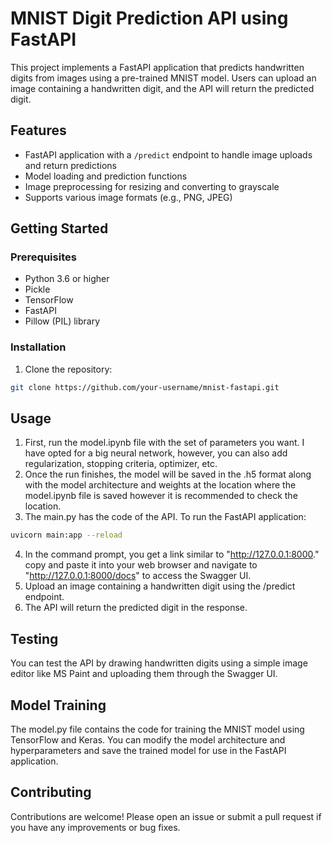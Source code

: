# MNIST Digit Prediction API using FastAPI

This project implements a FastAPI application that predicts handwritten digits from images using a pre-trained MNIST model. Users can upload an image containing a handwritten digit, and the API will return the predicted digit.

## Features

- FastAPI application with a `/predict` endpoint to handle image uploads and return predictions
- Model loading and prediction functions
- Image preprocessing for resizing and converting to grayscale
- Supports various image formats (e.g., PNG, JPEG)

## Getting Started

### Prerequisites

- Python 3.6 or higher
- Pickle
- TensorFlow
- FastAPI
- Pillow (PIL) library

### Installation

1. Clone the repository:

```bash
git clone https://github.com/your-username/mnist-fastapi.git
```
## Usage

1. First, run the model.ipynb file with the set of parameters you want. I have opted for a big neural network, however, you can also add regularization, stopping criteria, optimizer, etc.
2. Once the run finishes, the model will be saved in the .h5 format along with the model architecture and weights at the location where the model.ipynb file is saved however it is recommended to check the location.
3. The main.py has the code of the API. To run the FastAPI application:
```bash
uvicorn main:app --reload
```
4. In the command prompt, you get a link similar to "http://127.0.0.1:8000." copy and paste it into your web browser and navigate to "http://127.0.0.1:8000/docs" to access the Swagger UI.
5. Upload an image containing a handwritten digit using the /predict endpoint.
6. The API will return the predicted digit in the response.

## Testing

You can test the API by drawing handwritten digits using a simple image editor like MS Paint and uploading them through the Swagger UI.

## Model Training

The model.py file contains the code for training the MNIST model using TensorFlow and Keras. You can modify the model architecture and hyperparameters and save the trained model for use in the FastAPI application.

## Contributing
Contributions are welcome! Please open an issue or submit a pull request if you have any improvements or bug fixes.



